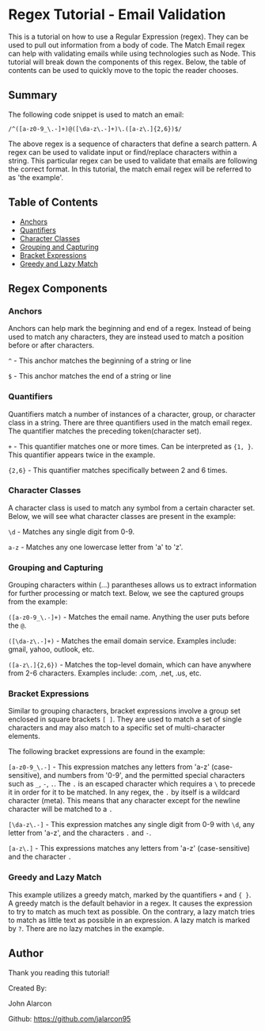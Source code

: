 # Regex Tutorial - Email Validation

This is a tutorial on how to use a Regular Expression (regex). They can be used to pull out information from a body of code. The Match Email regex can help with validating emails while using technologies such as Node. This tutorial will break down the components of this regex. Below, the table of contents can be used to quickly move to the topic the reader chooses.

## Summary

The following code snippet is used to match an email:

`/^([a-z0-9_\.-]+)@([\da-z\.-]+)\.([a-z\.]{2,6})$/`

The above regex is a sequence of characters that define a search pattern. A regex can be used to validate input or find/replace characters within a string. This particular regex can be used to validate that emails are following the correct format. In this tutorial, the match email regex will be referred to as 'the example'.

## Table of Contents

- [Anchors](#anchors)
- [Quantifiers](#quantifiers)
- [Character Classes](#character-classes)
- [Grouping and Capturing](#grouping-and-capturing)
- [Bracket Expressions](#bracket-expressions)
- [Greedy and Lazy Match](#greedy-and-lazy-match)

## Regex Components

### Anchors

Anchors can help mark the beginning and end of a regex. Instead of being used to match any characters, they are instead used to match a position before or after characters.

`^` - This anchor matches the beginning of a string or line

`$` - This anchor matches the end of a string or line 

### Quantifiers

Quantifiers match a number of instances of a character, group, or character class in a string. There are three quantifiers used in the match email regex. The quantifier matches the preceding token(character set).

`+` - This quantifier matches one or more times. Can be interpreted as `{1, }`. This quantifier appears twice in the example.

`{2,6}` - This quantifier matches specifically between 2 and 6 times. 

### Character Classes

A character class is used to match any symbol from a certain character set. Below, we will see what character classes are present in the example:

`\d` - Matches any single digit from 0-9. 

`a-z` - Matches any one lowercase letter from 'a' to 'z'.

### Grouping and Capturing

Grouping characters within (...) parantheses allows us to extract information for further processing or match text. Below, we see the captured groups from the example:

`([a-z0-9_\.-]+)` - Matches the email name. Anything the user puts before the `@`.

`([\da-z\.-]+)` - Matches the email domain service. Examples include: gmail, yahoo, outlook, etc.

`([a-z\.]{2,6})` - Matches the top-level domain, which can have anywhere from 2-6 characters. Examples include: .com, .net, .us, etc.

### Bracket Expressions

Similar to grouping characters, bracket expressions involve a group set enclosed in square brackets `[ ]`. They are used to match a set of single characters and may also match to a specific set of multi-character elements.

The following bracket expressions are found in the example:

`[a-z0-9_\.-]` - This expression matches any letters from 'a-z' (case-sensitive), and numbers from '0-9', and the permitted special characters such as `_`, `-`, `.`. The `.` is an escaped character which requires a `\` to precede it in order for it to be matched. In any regex, the `.` by itself is a wildcard character (meta). This means that any character except for the newline character will be matched to a `.`

`[\da-z\.-]` - This expression matches any single digit from 0-9 with `\d`, any letter from 'a-z', and the characters `.` and `-`. 

`[a-z\.]` - This expressions matches any letters from 'a-z' (case-sensitive) and the character `.`

### Greedy and Lazy Match

This example utilizes a greedy match, marked by the quantifiers `+` and `{ }`. A greedy match is the default behavior in a regex. It causes the expression to try to match as much text as possible. On the contrary, a lazy match tries to match as little text as possible in an expression. A lazy match is marked by `?`. There are no lazy matches in the example.

## Author

Thank you reading this tutorial!  

Created By:

John Alarcon 

Github: https://github.com/jalarcon95

